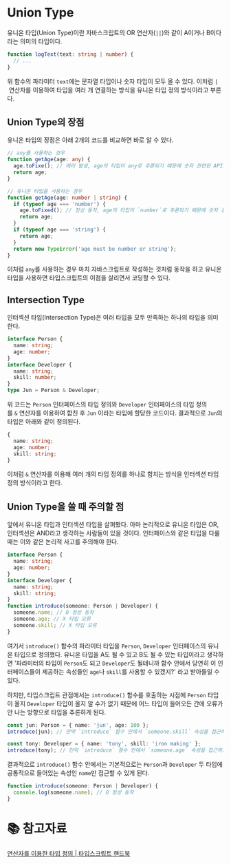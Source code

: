 # Union Type

유니온 타입(Union Type)이란 자바스크립트의 OR 연산자(`||`)와 같이 A이거나 B이다 라는 의미의 타입이다.

```typescript
function logText(text: string | number) {
  // ...
}
```

위 함수의 파라미터 `text`에는 문자열 타입이나 숫자 타입이 모두 올 수 있다. 이처럼 `|` 연산자를 이용하여 타입을 여러 개 연결하는 방식을 유니온 타입 정의 방식이라고 부른다.

## Union Type의 장점

유니온 타입의 장점은 아래 2개의 코드를 비교하면 바로 알 수 있다.

```typescript
// any를 사용하는 경우
function getAge(age: any) {
  age.toFixe(); // 에러 발생, age의 타입이 any로 추론되기 때문에 숫자 관련된 API를 작성할 때 코드가 자동 완성되지 않는다.
  return age;
}

// 유니온 타입을 사용하는 경우
function getAge(age: number | string) {
  if (typeof age === 'number') {
    age.toFixed(); // 정상 동작, age의 타입이 `number`로 추론되기 때문에 숫자 관련된 API를 쉽게 자동완성 할 수 있다.
    return age;
  }
  if (typeof age === 'string') {
    return age;
  }
  return new TypeError('age must be number or string');
}
```

이처럼 `any`를 사용하는 경우 마치 자바스크립트로 작성하는 것처럼 동작을 하고 유니온 타입을 사용하면 타입스크립트의 이점을 살리면서 코딩할 수 있다.

## Intersection Type

인터섹션 타입(Intersection Type)은 여러 타입을 모두 만족하는 하나의 타입을 의미한다.

```typescript
interface Person {
  name: string;
  age: number;
}
interface Developer {
  name: string;
  skill: number;
}
type Jun = Person & Developer;
```

위 코드는 `Person` 인터페이스의 타입 정의와 `Developer` 인터페이스의 타입 정의를 `&` 연산자를 이용하여 합친 후 `Jun` 이라는 타입에 할당한 코드이다. 결과적으로 `Jun`의 타입은 아래와 같이 정의된다.

```typescript
{
  name: string;
  age: number;
  skill: string;
}
```

이처럼 `&` 연산자를 이용해 여러 개의 타입 정의를 하나로 합치는 방식을 인터섹션 타입 정의 방식이라고 한다.

## Union Type을 쓸 때 주의할 점

앞에서 유니온 타입과 인터섹션 타입을 살펴봤다. 아마 논리적으로 유니온 타입은 OR, 인터섹션은 AND라고 생각하는 사람들이 있을 것이다. 인터페이스와 같은 타입을 다룰 때는 이와 같은 논리적 사고를 주의해야 한다.

```typescript
interface Person {
  name: string;
  age: number;
}
interface Developer {
  name: string;
  skill: string;
}
function introduce(someone: Person | Developer) {
  someone.name; // O 정상 동작
  someone.age; // X 타입 오류
  someone.skill; // X 타입 오류
}
```

여기서 `introduce()` 함수의 파라미터 타입을 `Person`, `Developer` 인터페이스의 유니온 타입으로 정의했다. 유니온 타입을 A도 될 수 있고 B도 될 수 있는 타입이라고 생각하면 '파라미터의 타입이 `Person`도 되고 `Developer`도 될테니까 함수 안에서 당연히 이 인터페이스들이 제공하는 속성들인 `age`나 `skill`를 사용할 수 있겠지?' 라고 받아들일 수 있다.

하지만, 타입스크립트 관점에서는 `introduce()` 함수를 호출하는 시점에 `Person` 타입이 올지 `Developer` 타입이 올지 알 수가 없기 때문에 어느 타입이 들어오든 간에 오류가 안 나는 방향으로 타입을 추론하게 된다.

```typescript
const jun: Person = { name: 'jun', age: 100 };
introduce(jun); // 만약 `introduce` 함수 안에서 `someone.skill` 속성을 접근하고 있으면 함수에서 오류 발생
```

```typescript
const tony: Developer = { name: 'tony', skill: 'iron making' };
introduce(tony); // 만약 `introduce` 함수 안에서 `someone.age` 속성을 접근하고 있으면 함수에서 오류 발생
```

결과적으로 `introduce()` 함수 안에서는 기본적으로는 `Person`과 `Developer` 두 타입에 공통적으로 들어있는 속성인 `name`만 접근할 수 있게 된다.

```typescript
function introduce(someone: Person | Developer) {
  console.log(someone.name); // O 정상 동작
}
```

# :books: 참고자료

[연산자를 이용한 타입 정의 | 타입스크립트 핸드북](https://joshua1988.github.io/ts/guide/operator.html#union-type)
